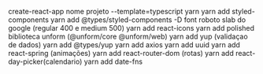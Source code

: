 create-react-app nome projeto --template=typescript
yarn
yarn add styled-components
yarn add @types/styled-components -D
font roboto slab do google (regular 400 e medium 500)
yarn add react-icons
yarn add polished
biblioteca unform (@unform/core @unform/web)
yarn add yup (validaçao de dados)
yarn add @types/yup
yarn add axios
yarn add uuid
yarn add react-spring (animações)
yarn add react-router-dom (rotas)
yarn add react-day-picker(calendario)
yarn add date-fns
